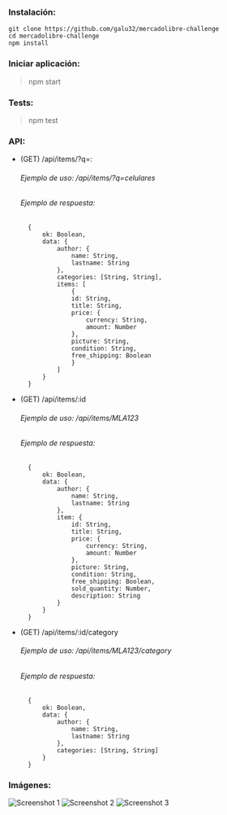 ### Instalación:
	git clone https://github.com/galu32/mercadolibre-challenge
	cd mercadolibre-challenge
	npm install

### Iniciar aplicación:

> npm start

### Tests:

> npm test

### API:

- (GET) /api/items/?q=:

	###### Ejemplo de uso: /api/items/?q=celulares

	###### Ejemplo de respuesta:
		{
			ok: Boolean,
			data: {
				author: {
					name: String,
					lastname: String
				},
				categories: [String, String],
				items: [
					{
					id: String,
					title: String,
					price: {
						currency: String,
						amount: Number
					},
					picture: String,
					condition: String,
					free_shipping: Boolean
					}
				]
			}
		}

- (GET) /api/items/:id

	###### Ejemplo de uso: /api/items/MLA123

	###### Ejemplo de respuesta:
		{
			ok: Boolean,
			data: {
				author: {
					name: String,
					lastname: String
				},
				item: {
					id: String,
					title: String,
					price: {
						currency: String,
						amount: Number
					},
					picture: String,
					condition: String,
					free_shipping: Boolean,
					sold_quantity: Number,
					description: String
				}
			}
		}

- (GET) /api/items/:id/category

	###### Ejemplo de uso: /api/items/MLA123/category

	###### Ejemplo de respuesta:
		{
			ok: Boolean,
			data: {
				author: {
					name: String,
					lastname: String
				},
				categories: [String, String]
			}
		}
### Imágenes:
![Screenshot 1](https://i.ibb.co/Xy2fm26/ss7.png)
![Screenshot 2](https://i.ibb.co/FV73r6c/ss5.png)
![Screenshot 3](https://i.ibb.co/wrKmGpx/ss4.png)
